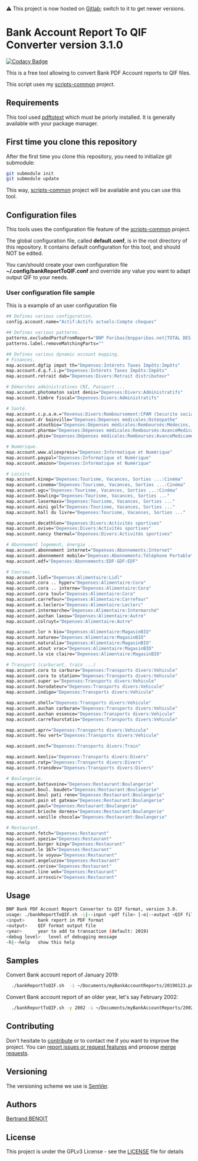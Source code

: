 :warning: This project is now hosted on [Gitlab](https://gitlab.com/bertrand-benoit/bankAccountReportToQIF); switch to it to get newer versions.

# Bank Account Report To QIF Converter version 3.1.0

[![Codacy Badge](https://api.codacy.com/project/badge/Grade/b9d06cb55eea4e1d8a20da784e7f2f92)](https://app.codacy.com/app/bertrand-benoit/bankAccountReportToQIF?utm_source=github.com&utm_medium=referral&utm_content=bertrand-benoit/bankAccountReportToQIF&utm_campaign=Badge_Grade_Dashboard)

This is a free tool allowing to convert Bank PDF Account reports to QIF files.

This script uses my [scripts-common](https://gitlab.com/bertrand-benoit/scripts-common) project.

## Requirements
This tool used [pdftotext](https://poppler.freedesktop.org/) which must be priorly installed. It is generally available with your package manager.

## First time you clone this repository
After the first time you clone this repository, you need to initialize git submodule:
```bash
git submodule init
git submodule update
```

This way, [scripts-common](https://gitlab.com/bertrand-benoit/scripts-common) project will be available and you can use this tool.

## Configuration files
This tools uses the configuration file feature of the [scripts-common](https://gitlab.com/bertrand-benoit/scripts-common) project.

The global configuration file, called **default.conf**, is in the root directory of this repository.
It contains default configuration for this tool, and should NOT be edited.

You can/should create your own configuration file **~/.config/bankReportToQIF.conf** and override any value you want to adapt output QIF to your needs.

### User configuration file sample
This is a example of an user configuration file
```bash
## Defines various configuration.
config.account.name="Actif:Actifs actuels:Compte cheques"

## Defines various patterns.
patterns.excludedPartsFromReport="BNP Paribas|bnpparibas.net|TOTAL DES OPERATIONS|SOLDE CREDITEUR|SOLDE DEBITEUR|Minitel|code secret|Votre conseiller|éclamation|Médiateur|votre numéro client|opérations courante|Commissions sur services|de votre autorisation|le TAEG effectif|La tarification|e tarif"
patterns.label.removeMatchingParts=""

## Defines various dynamic account mapping.
# Finances.
map.account.dgfip impot th="Depenses:Intérets Taxes Impôts:Impôts"
map.account.d.g.f.i.p="Depenses:Intérets Taxes Impôts:Impôts"
map.account.retrait dab="Depenses:Divers:Retrait distributeur"

# Démarches administratives CNI, Passport ...
map.account.photomaton saint denis="Depenses:Divers:Administratifs"
map.account.timbre fiscal="Depenses:Divers:Administratifs"

# Santé.
map.account.c.p.a.m.="Revenus:Divers:Remboursement:CPAM (Securite sociale)"
map.account.dr bainville="Depenses:Dépenses médicales:Ostéopathe"
map.account.atoutbio="Depenses:Dépenses médicales:Remboursés:Médecins, Hopitaux, Cliniques ..."
map.account.pharma="Depenses:Dépenses médicales:Remboursés:AvanceMedicaments"
map.account.phie="Depenses:Dépenses médicales:Remboursés:AvanceMedicaments"

# Numérique.
map.account.www.aliexpress="Depenses:Informatique et Numérique"
map.account.paypal="Depenses:Informatique et Numérique"
map.account.amazon="Depenses:Informatique et Numérique"

# Loisirs.
map.account.kinep="Depenses:Tourisme, Vacances, Sorties ...:Cinéma"
map.account.cinema="Depenses:Tourisme, Vacances, Sorties ...:Cinéma"
map.account.ugc="Depenses:Tourisme, Vacances, Sorties ...:Cinéma"
map.account.bowling="Depenses:Tourisme, Vacances, Sorties ..."
map.account.lasermaxx="Depenses:Tourisme, Vacances, Sorties ..."
map.account.mini golf="Depenses:Tourisme, Vacances, Sorties ..."
map.account.hall du livre="Depenses:Tourisme, Vacances, Sorties ..."

map.account.decathlon="Depenses:Divers:Activités sportives"
map.account.ovive="Depenses:Divers:Activités sportives"
map.account.nancy thermal="Depenses:Divers:Activités sportives"

# Abonnement logement, énergie ...
map.account.abonnement internet="Depenses:Abonnements:Internet"
map.account.abonnement mobile="Depenses:Abonnements:Téléphone Portable"
map.account.edf="Depenses:Abonnements:EDF-GDF:EDF"

# Courses.
map.account.lidl="Depenses:Alimentaire:Lidl"
map.account.cora .. hyper="Depenses:Alimentaire:Cora"
map.account.cora .. interne="Depenses:Alimentaire:Cora"
map.account.cora toul="Depenses:Alimentaire:Cora"
map.account.carrefour="Depenses:Alimentaire:Carrefour"
map.account.e.leclerc="Depenses:Alimentaire:Leclerc"
map.account.intermarche="Depenses:Alimentaire:Intermarché"
map.account.auchan laxou="Depenses:Alimentaire:Autre"
map.account.colruyt="Depenses:Alimentaire:Autre"

map.account.lor n bio="Depenses:Alimentaire:MagasinBIO"
map.account.natureo="Depenses:Alimentaire:MagasinBIO"
map.account.naturalia="Depenses:Alimentaire:MagasinBIO"
map.account.atout vrac="Depenses:Alimentaire:MagasinBIO"
map.account.la vie claire="Depenses:Alimentaire:MagasinBIO"

# Transport (carburant, train ...)
map.account.cora to carbura="Depenses:Transports divers:Vehicule"
map.account.cora to station="Depenses:Transports divers:Vehicule"
map.account.super u="Depenses:Transports divers:Vehicule"
map.account.horodateur="Depenses:Transports divers:Vehicule"
map.account.indigo="Depenses:Transports divers:Vehicule"

map.account.shell="Depenses:Transports divers:Vehicule"
map.account.auchan carburan="Depenses:Transports divers:Vehicule"
map.account.auchan essence="Depenses:Transports divers:Vehicule"
map.account.carrefourstatio="Depenses:Transports divers:Vehicule"

map.account.aprr="Depenses:Transports divers:Vehicule"
map.account.feu vert="Depenses:Transports divers:Vehicule"

map.account.sncf="Depenses:Transports divers:Train"

map.account.keolis="Depenses:Transports divers:Divers"
map.account.ratp="Depenses:Transports divers:Divers"
map.account.transdev="Depenses:Transports divers:Divers"

# Boulangerie.
map.account.battavoine="Depenses:Restaurant:Boulangerie"
map.account.boul. baudet="Depenses:Restaurant:Boulangerie"
map.account.boul pati rene="Depenses:Restaurant:Boulangerie"
map.account.pain et gateau="Depenses:Restaurant:Boulangerie"
map.account.paul="Depenses:Restaurant:Boulangerie"
map.account.brioche dorees="Depenses:Restaurant:Boulangerie"
map.account.vanille chocola="Depenses:Restaurant:Boulangerie"

# Restaurant.
map.account.fetch="Depenses:Restaurant"
map.account.spezia="Depenses:Restaurant"
map.account.burger king="Depenses:Restaurant"
map.account.le 167="Depenses:Restaurant"
map.account.le voyou="Depenses:Restaurant"
map.account.angeluzzo="Depenses:Restaurant"
map.account.cerise="Depenses:Restaurant"
map.account.line wok="Depenses:Restaurant"
map.account.arrosoir="Depenses:Restaurant"
```

## Usage
```bash
BNP Bank PDF Account Report Converter to QIF format, version 3.0.
usage: ./bankReportToQIF.sh -i|--input <pdf file> [-o|--output <QIF file>] [-y|--year <year>] [--debug <debug level>] [-h|--help]
<input>		bank report in PDF format
<output>	QIF format output file
<year>		year to add to transaction (default: 2019)
<debug level>	level of debugging message
-h|--help	show this help
```

## Samples
Convert Bank account report of January 2019:
```bash
  ./bankReportToQIF.sh  -i ~/Documents/myBankAccountReports/20190123.pdf -o /tmp/20190123.qif
```

Convert Bank account report of an older year, let's say February 2002:
```bash
  ./bankReportToQIF.sh -y 2002 -i ~/Documents/myBankAccountReports/20020223.pdf -o /tmp/20020223.qif
```

## Contributing
Don't hesitate to [contribute](https://opensource.guide/how-to-contribute/) or to contact me if you want to improve the project.
You can [report issues or request features](https://gitlab.com/bertrand-benoit/bankAccountReportToQIF/issues) and propose [merge requests](https://gitlab.com/bertrand-benoit/bankAccountReportToQIF/merge_requests).

## Versioning
The versioning scheme we use is [SemVer](http://semver.org/).

## Authors
[Bertrand BENOIT](mailto:contact@bertrand-benoit.net)

## License
This project is under the GPLv3 License - see the [LICENSE](LICENSE) file for details
